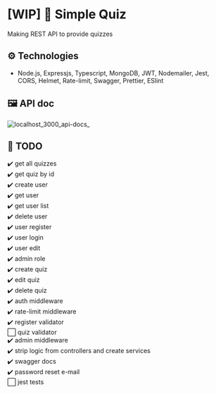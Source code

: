 # [WIP] 🚧 Simple Quiz
Making REST API to provide quizzes

## ⚙️ Technologies
- Node.js, Expressjs, Typescript, MongoDB, JWT, Nodemailer, Jest, CORS, Helmet, Rate-limit, Swagger, Prettier, ESlint

## 🖼️ API doc
![localhost_3000_api-docs_](https://user-images.githubusercontent.com/64763336/173191051-59d7be5f-e8f5-40d6-8be7-bfa56dcf81dc.png)


## 📑 TODO
✔️ get all quizzes  
✔️ get quiz by id  
✔️ create user  
✔️ get user  
✔️ get user list  
✔️ delete user  
✔️ user register  
✔️ user login  
✔️ user edit  
✔️ admin role  
✔️ create quiz  
✔️ edit quiz  
✔️ delete quiz  
✔️ auth middleware  
✔️ rate-limit middleware  
✔️ register validator  
⬜ quiz validator  
✔️ admin middleware  
✔️ strip logic from controllers and create services  
✔️ swagger docs  
✔️ password reset e-mail  
⬜ jest tests
